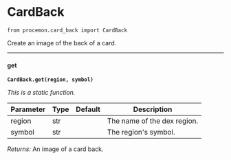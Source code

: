 # CardBack

`from procemon.card_back import CardBack`

Create an image of the back of a card.

***

#### get

**`CardBack.get(region, symbol)`**

_This is a static function._


| Parameter | Type | Default | Description |
| --- | --- | --- | --- |
| region |  str |  | The name of the dex region. |
| symbol |  str |  | The region's symbol. |

_Returns:_  An image of a card back.

